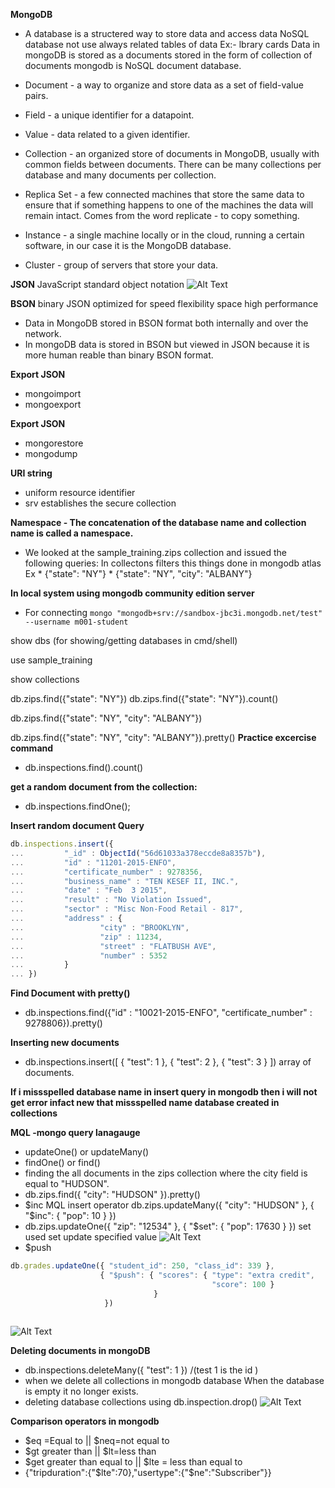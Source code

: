 **MongoDB**

* A database is a structered way to store data and access data
NoSQL database not use always related tables of data Ex:- lbrary cards 
Data in mongoDB is stored as a documents stored in the form of collection of documents mongodb is NoSQL document database.
* Document - a way to organize and store data as a set of field-value pairs.

* Field - a unique identifier for a datapoint.

* Value - data related to a given identifier.

* Collection - an organized store of documents in MongoDB, usually with common fields between documents. There can be many collections per database and many documents per collection.

* Replica Set - a few connected machines that store the same data to ensure that if something happens to one of the machines the data will remain intact. Comes from the word replicate - to copy something.

* Instance - a single machine locally or in the cloud, running a certain software, in our case it is the MongoDB database.

* Cluster - group of servers that store your data.

**JSON**
JavaScript standard object notation 
![Alt Text](https://dev-to-uploads.s3.amazonaws.com/i/03airaq82dewlmx7ovdt.png)

**BSON**
binary JSON
optimized for speed flexibility space high performance
* Data in MongoDB stored in BSON format both internally and over the network.
* In mongoDB data is stored in BSON but viewed in JSON because it is more human reable than binary BSON format.

**Export JSON**
* mongoimport
* mongoexport

**Export JSON**
* mongorestore
* mongodump

**URI string**
* uniform resource identifier 
* srv establishes the secure collection

**Namespace - The concatenation of the database name and collection name is called a namespace.**

* We looked at the sample_training.zips collection and issued the following queries:
In collectons filters this things done in mongodb atlas 
   Ex * {"state": "NY"}
      * {"state": "NY", "city": "ALBANY"}

**In local system using mongodb community edition server**
* For connecting `mongo "mongodb+srv://sandbox-jbc3i.mongodb.net/test" --username m001-student`

show dbs (for showing/getting databases in cmd/shell)

use sample_training

show collections

db.zips.find({"state": "NY"})
db.zips.find({"state": "NY"}).count()

db.zips.find({"state": "NY", "city": "ALBANY"})

db.zips.find({"state": "NY", "city": "ALBANY"}).pretty()
**Practice excercise command**
* db.inspections.find().count()

**get a random document from the collection:**

* db.inspections.findOne();

**Insert random document Query**
```js 
db.inspections.insert({
...         "_id" : ObjectId("56d61033a378eccde8a8357b"),
...         "id" : "11201-2015-ENFO",
...         "certificate_number" : 9278356,
...         "business_name" : "TEN KESEF II, INC.",
...         "date" : "Feb  3 2015",
...         "result" : "No Violation Issued",
...         "sector" : "Misc Non-Food Retail - 817",
...         "address" : {
...                 "city" : "BROOKLYN",
...                 "zip" : 11234,
...                 "street" : "FLATBUSH AVE",
...                 "number" : 5352
...         }
... })
```

**Find Document with pretty()**
* db.inspections.find({"id" : "10021-2015-ENFO", "certificate_number" : 9278806}).pretty()

**Inserting new documents**
* db.inspections.insert([ { "test": 1 }, { "test": 2 }, { "test": 3 } ]) array of documents.

**If i missspelled database name in insert query in mongodb then i will not get error infact new that missspelled name database created in collections**

**MQL -mongo query lanagauge**
* updateOne() or updateMany()
* findOne() or find() 
* finding the all documents in the zips collection where the city field is equal to "HUDSON".
* db.zips.find({ "city": "HUDSON" }).pretty()
* $inc MQL insert operator db.zips.updateMany({ "city": "HUDSON" }, { "$inc": { "pop": 10 } })
* db.zips.updateOne({ "zip": "12534" }, { "$set": { "pop": 17630 } }) set used set update specified value 
![Alt Text](https://dev-to-uploads.s3.amazonaws.com/i/wg7ioqn2do2r5r7o42h9.png)
* $push 
``` js
db.grades.updateOne({ "student_id": 250, "class_id": 339 },
                    { "$push": { "scores": { "type": "extra credit",
                                             "score": 100 }
                                }
                     })
                     
 ```
                 
  ![Alt Text](https://dev-to-uploads.s3.amazonaws.com/i/s3nx7ygeyxmtwzyw2ub4.png)
   
**Deleting documents in mongoDB**
* db.inspections.deleteMany({ "test": 1 }) /(test 1 is the id )
* when we delete all collections in mongodb database When the database is empty it no longer exists.
* deleting database collections using db.inspection.drop()
![Alt Text](https://dev-to-uploads.s3.amazonaws.com/i/c9moft0tpntsb5ruuad7.png)

**Comparison operators in mongodb**
* $eq =Equal to  || $neq=not equal to
* $gt greater than || $lt=less than 
* $get greater than equal to || $lte = less than equal to
* {"tripduration":{"$lte":70},"usertype":{"$ne":"Subscriber"}}
